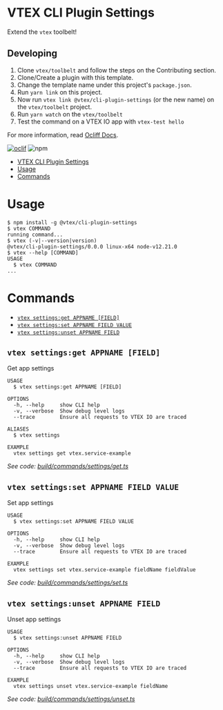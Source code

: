 # VTEX CLI Plugin Settings

Extend the `vtex` toolbelt!

## Developing

1. Clone `vtex/toolbelt` and follow the steps on the Contributing section.
2. Clone/Create a plugin with this template.
3. Change the template name under this project's `package.json`.
2. Run `yarn link` on this project.
3. Now run `vtex link @vtex/cli-plugin-settings` (or the new name) on the `vtex/toolbelt` project.
4. Run `yarn watch` on the `vtex/toolbelt`
5. Test the command on a VTEX IO app with `vtex-test hello`

For more information, read [Ocliff Docs](https://oclif.io/docs/introduction).

[![oclif](https://img.shields.io/badge/cli-oclif-brightgreen.svg)](https://oclif.io)
![npm](https://img.shields.io/npm/v/@vtex/cli-plugin-settings)

<!-- toc -->
* [VTEX CLI Plugin Settings](#vtex-cli-plugin-settings)
* [Usage](#usage)
* [Commands](#commands)
<!-- tocstop -->
# Usage
<!-- usage -->
```sh-session
$ npm install -g @vtex/cli-plugin-settings
$ vtex COMMAND
running command...
$ vtex (-v|--version|version)
@vtex/cli-plugin-settings/0.0.0 linux-x64 node-v12.21.0
$ vtex --help [COMMAND]
USAGE
  $ vtex COMMAND
...
```
<!-- usagestop -->
# Commands
<!-- commands -->
* [`vtex settings:get APPNAME [FIELD]`](#vtex-settingsget-appname-field)
* [`vtex settings:set APPNAME FIELD VALUE`](#vtex-settingsset-appname-field-value)
* [`vtex settings:unset APPNAME FIELD`](#vtex-settingsunset-appname-field)

## `vtex settings:get APPNAME [FIELD]`

Get app settings

```
USAGE
  $ vtex settings:get APPNAME [FIELD]

OPTIONS
  -h, --help     show CLI help
  -v, --verbose  Show debug level logs
  --trace        Ensure all requests to VTEX IO are traced

ALIASES
  $ vtex settings

EXAMPLE
  vtex settings get vtex.service-example
```

_See code: [build/commands/settings/get.ts](https://github.com/vtex/cli-plugin-settings/blob/v0.0.0/build/commands/settings/get.ts)_

## `vtex settings:set APPNAME FIELD VALUE`

Set app settings

```
USAGE
  $ vtex settings:set APPNAME FIELD VALUE

OPTIONS
  -h, --help     show CLI help
  -v, --verbose  Show debug level logs
  --trace        Ensure all requests to VTEX IO are traced

EXAMPLE
  vtex settings set vtex.service-example fieldName fieldValue
```

_See code: [build/commands/settings/set.ts](https://github.com/vtex/cli-plugin-settings/blob/v0.0.0/build/commands/settings/set.ts)_

## `vtex settings:unset APPNAME FIELD`

Unset app settings

```
USAGE
  $ vtex settings:unset APPNAME FIELD

OPTIONS
  -h, --help     show CLI help
  -v, --verbose  Show debug level logs
  --trace        Ensure all requests to VTEX IO are traced

EXAMPLE
  vtex settings unset vtex.service-example fieldName
```

_See code: [build/commands/settings/unset.ts](https://github.com/vtex/cli-plugin-settings/blob/v0.0.0/build/commands/settings/unset.ts)_
<!-- commandsstop -->
